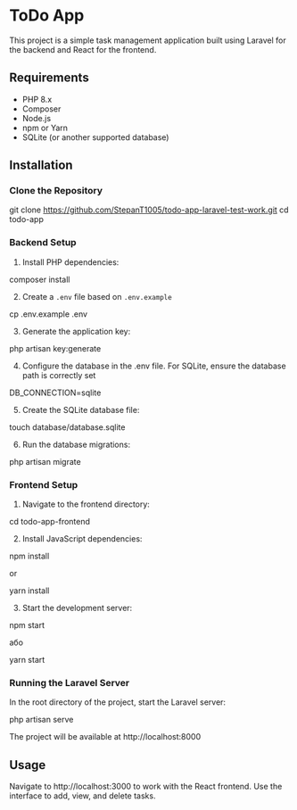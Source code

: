 # ToDo App

This project is a simple task management application built using Laravel for the backend and React for the frontend.

## Requirements

- PHP 8.x
- Composer
- Node.js
- npm or Yarn
- SQLite (or another supported database)

## Installation

### Clone the Repository

git clone https://github.com/StepanT1005/todo-app-laravel-test-work.git
cd todo-app


### Backend Setup

1. Install PHP dependencies:

composer install

2. Create a `.env` file based on `.env.example`

cp .env.example .env

3. Generate the application key:

php artisan key:generate

4. Configure the database in the .env file. For SQLite, ensure the database path is correctly set

DB_CONNECTION=sqlite

5. Create the SQLite database file:

touch database/database.sqlite

6. Run the database migrations:

php artisan migrate

### Frontend Setup

1. Navigate to the frontend directory:

cd todo-app-frontend

2. Install JavaScript dependencies:

npm install

or

yarn install

3. Start the development server:

npm start

або

yarn start

### Running the Laravel Server

In the root directory of the project, start the Laravel server:

php artisan serve

The project will be available at http://localhost:8000

## Usage

Navigate to http://localhost:3000 to work with the React frontend.
Use the interface to add, view, and delete tasks.
